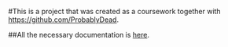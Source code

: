#This is a project that was created as a coursework together with https://github.com/ProbablyDead.

##All the necessary documentation is [here](./documentation.docx).